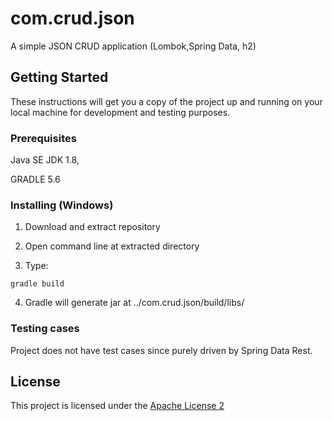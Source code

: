 # com.crud.json
 A simple JSON CRUD application (Lombok,Spring Data, h2)

## Getting Started

These instructions will get you a copy of the project up and running on your local machine for development and testing purposes.

### Prerequisites

Java SE JDK 1.8,

GRADLE 5.6

### Installing (Windows)

1. Download and extract repository

2. Open command line at extracted directory

3. Type:
```
gradle build
```
4. Gradle will generate jar at ../com.crud.json/build/libs/

### Testing cases

Project does not have test cases since purely driven by Spring Data Rest.

## License

This project is licensed under the [Apache License 2](https://www.apache.org/licenses/LICENSE-2.0)
